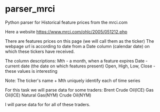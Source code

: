# parser_mrci
Python parser for Historical feature prices from the mrci.com


Here a website https://www.mrci.com/ohlc/2005/051212.php

There are features prices on this page (we will call them as the ticker)
The webpage url is according to date from a Date column (calendar date) on which these tickers have received.
 
The column descriptions:
Mth - a month, when a feature expires
Date - current date (the date on which features present)
Open, High, Low, Close - these values is interesting

Note:
The ticker's name + Mth uniquely identify each of time series

For this task we will parse data for some traders:
Brent Crude Oil(ICE)
Gas Oil(ICE)
Natural Gas(NYM)
Crude Oil(NYM)

I will parse data for for all of these traders.